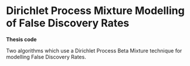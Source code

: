 # Dirichlet Process Mixture Modelling of False Discovery Rates

__Thesis code__

Two algorithms which use a Dirichlet Process Beta Mixture technique for modelling False Discovery Rates.
